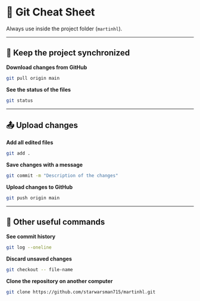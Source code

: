 # 📌 Git Cheat Sheet

Always use inside the project folder (`martinhl`).

---

## 🔄 Keep the project synchronized

**Download changes from GitHub**
```bash
git pull origin main
```

**See the status of the files**
```bash
git status
```

---

## 📤 Upload changes

**Add all edited files**
```bash
git add .
```

**Save changes with a message**
```bash
git commit -m "Description of the changes"
```

**Upload changes to GitHub**
```bash
git push origin main
```

---

## 📂 Other useful commands

**See commit history**
```bash
git log --oneline
```

**Discard unsaved changes**

```bash
git checkout -- file-name
```

**Clone the repository on another computer**
```bash
git clone https://github.com/starwarsman715/martinhl.git
```
